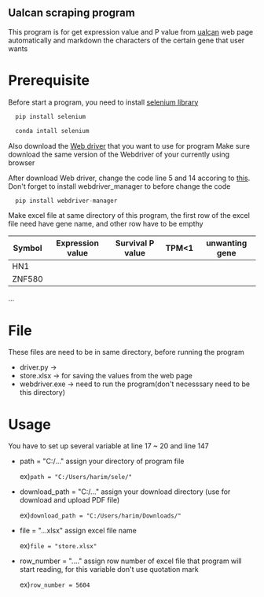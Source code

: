 ## Ualcan scraping program

This program is for get expression value and P value from [ualcan](http://ualcan.path.edu) web page
automatically and markdown the characters of the certain gene that user wants


# Prerequisite

Before start a program, you need to install [selenium library](https://www.selenium.dev/documentation/webdriver/getting_started/install_library/)
```c
  pip install selenium
```
```c
  conda intall selenium
```

Also download the [Web driver](https://www.selenium.dev/documentation/webdriver/getting_started/install_drivers/) that you want to use for program
Make sure download the same version of the Webdriver of your currently using browser



After download Web driver, change the code line 5 and 14 accoring to [this](https://github.com/SergeyPirogov/webdriver_manager). Don't forget to install webdriver_manager to before change the code
```c
  pip install webdriver-manager
```

Make excel file at same directory of this program, the first row of the excel file need have gene name, and other row have to be empthy

Symbol|Expression value|Survival P value|TPM<1|unwanting gene
---|---|---|---|---|
HN1|||||
ZNF580|||||
...



# File
These files are need to be in same directory, before running the program

* driver.py -> 
* store.xlsx -> for saving the values from the web page
* webdriver.exe -> need to run the program(don't necesssary need to be this directory)



# Usage
You have to set up several variable at line 17 ~ 20 and line 147

* path = "C:/..." assign your directory of program file
  
  ex)```
      path = "C:/Users/harim/sele/"
      ```

* download_path = "C:/..." assign your download directory (use for download and upload PDF file)

  ex)```
      download_path = "C:/Users/harim/Downloads/"
      ```

* file = "...xlsx" assign excel file name
  
  ex)```
      file = "store.xlsx"
      ```

* row_number = "...." assign row number of excel file that program will start reading, for this variable don't use quotation mark

  ex)```
      row_number = 5604
      ```

